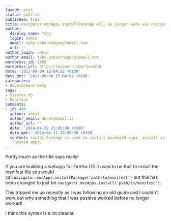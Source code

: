 ```yaml
---
layout: post
status: publish
published: true
title: navigator.mozApps.installPackage will no longer work use navigator.mozApps.install
author:
  display_name: Toby
  login: admin
  email: toby.osbourn@googlemail.com
  url: ''
author_login: admin
author_email: toby.osbourn@googlemail.com
wordpress_id: 1650
wordpress_url: http://tosbourn.com/?p=1650
date: '2013-09-04 16:04:52 +0100'
date_gmt: '2013-09-04 15:04:52 +0100'
categories:
- Development Help
tags:
- Firefox OS
- Manifest
comments:
- id: 449
  author: abral
  author_email: abral@email.it
  author_url: ''
  date: '2014-04-22 21:05:00 +0100'
  date_gmt: '2014-04-22 20:05:00 +0100'
  content: installPackage is used to install packaged apps, install is used to install
    hosted apps.
---
```

<p>Pretty much as the title says really!</p>
<p>If you are building a webapp for Firefox OS it used to be that to install the manifest file you would call <code>navigator.mozApps.installPackage('path/to/manifest')</code> but this has been changed to just be <code>navigator.mozApps.install('path/to/manifest')</code>.</p>
<p>This tripped me up recently as I was following an old guide and I couldn't work out why something that I was positive worked before no longer worked!</p>
<p>I think this syntax is a lot cleaner.</p>
